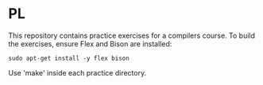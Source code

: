 # PL

This repository contains practice exercises for a compilers course. To build the exercises, ensure Flex and Bison are installed:

	sudo apt-get install -y flex bison

Use 'make' inside each practice directory.
